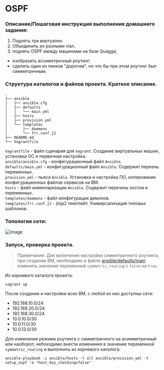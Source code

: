 # OSPF
### Описание/Пошаговая инструкция выполнения домашнего задания:
1. Поднять три виртуалки.
2. Объединить их разными vlan.
3. поднять OSPF между машинами на базе Quagga;
- изобразить ассиметричный роутинг;
- сделать один из линков "дорогим", но что бы при этом роутинг был симметричным.

### Структура каталогов и файлов проекта. Краткое описание.
```
.
├── ansible
│   ├── ansible.cfg
│   ├── defaults
│   │   └── main.yml
│   ├── hosts
│   ├── provision.yml
│   └── templates
│       ├── daemons
│       └── frr.conf.j2
├── README.md
└── Vagrantfile
```
`Vagrantfile` - файл сценария для `Vagrant`. Создание виртуальных машин, установка ОС и первичная настройка. <br/>
`ansible/ansible.cfg` - конфигурационный файл `Ansible`. <br/>
`defaults/main.yml` - конфигурационный файл `Ansible`. Содержит переень переменных. <br/>
`provision.yml` - пьеса `Ansible`. Установка и настройка ПО, копирование конфигурационных файлов сервисов на ВМ. <br/>
`hosts` - файл инвентаризации `Ansible`. Содержит перечень хостов и переменных. <br/>
`templates/daemons` - файл конфигурации демонов. <br/>
`templates/frr.conf.j2` - jinja2 темплейт. Универсализация типовых шаблонов. <br/>

### Топология сети:
![image](https://github.com/shulgazavr/ospf/assets/105816449/17d6f10f-e7d3-4bc6-b9a1-a1c2ecac5145)

### Запуск, проверка проекта.
> Примечание: Для включения настройки симметричного роутинга, при создании ВМ, необходимо в файле [ansible/defaults/main](https://github.com/shulgazavr/ospf/blob/master/ansible/defaults/main.yml) изменить значение переменной `symmetric_routing` с `false` на `true`.

Из корневого каталога проекта:
```
vagrant up
```
После создания и настройки всех ВМ, с любой из них доступны сети:
- 192.168.10.0/24
- 192.168.20.0/24
- 192.168.30.0/24
- 10.0.10.0/30
- 10.0.11.0/30
- 10.0.13.0/30

Для изменения режима роутинга с симметричного на асимметричный или наоборот, небоходимо внести изменения в значение переменной `symmetric_routing` и выполнить из корневого каталога:
```
ansible-playbook -i ansible/hosts -l all ansible/provision.yml -t setup_ospf -e "host_key_checking=false"
```
